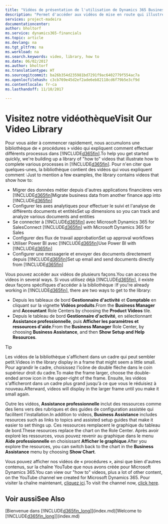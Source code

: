 ```yaml
---
title: "Vidéos de présentation de l'utilisation de Dynamics 365 Business edition | Microsoft Docs"
description: "Permet d'accéder aux vidéos de mise en route qui illustrent comment effectuer des tâches courantes."
services: project-madeira
documentationcenter: 
author: bholtorf
ms.service: dynamics365-financials
ms.topic: article
ms.devlang: na
ms.tgt_pltfrm: na
ms.workload: na
ms.search.keywords: video, library, how to
ms.date: 06/02/2017
ms.author: bholtorf
ms.translationtype: HT
ms.sourcegitcommit: ba26b354d235981bd7291f9ac6402779f554ac7a
ms.openlocfilehash: c3cb769e45d2ef2ade6eb82118cd6f79b5e3cf9d
ms.contentlocale: fr-ca
ms.lasthandoff: 11/10/2017

---
```

# <a name="visit-our-video-library"></a><span data-ttu-id="628e7-103">Visitez notre vidéothèque</span><span class="sxs-lookup"><span data-stu-id="628e7-103">Visit Our Video Library</span></span>
<span data-ttu-id="628e7-104">Pour vous aider à commencer rapidement, nous accumulons une bibliothèque de « procédures » vidéo qui expliquent comment effectuer différents processus dans [!INCLUDE[d365fin](includes/d365fin_md.md)].</span><span class="sxs-lookup"><span data-stu-id="628e7-104">To help you get started quickly, we're building up a library of "how to" videos that illustrate how to complete various processes in [!INCLUDE[d365fin](includes/d365fin_md.md)].</span></span> <span data-ttu-id="628e7-105">Pour n'en citer que quelques-unes, la bibliothèque contient des vidéos qui vous expliquent comment :</span><span class="sxs-lookup"><span data-stu-id="628e7-105">Just to mention a few examples, the library contains videos that show how to:</span></span>  

* <span data-ttu-id="628e7-106">Migrer des données métier depuis d'autres applications financières vers [!INCLUDE[d365fin](includes/d365fin_md.md)]</span><span class="sxs-lookup"><span data-stu-id="628e7-106">Migrate business data from another finance app into [!INCLUDE[d365fin](includes/d365fin_md.md)]</span></span>  
* <span data-ttu-id="628e7-107">Configurer les axes analytiques pour effectuer le suivi et l'analyse de différents documents et entités</span><span class="sxs-lookup"><span data-stu-id="628e7-107">Set up dimensions so you can track and analyze various documents and entities</span></span>
* <span data-ttu-id="628e7-108">Se connecter à [!INCLUDE[d365fin](includes/d365fin_md.md)] avec Microsoft Dynamics 365 for Sales</span><span class="sxs-lookup"><span data-stu-id="628e7-108">Connect [!INCLUDE[d365fin](includes/d365fin_md.md)] with Microsoft Dynamics 365 for Sales</span></span>
* <span data-ttu-id="628e7-109">Configurer des flux de travail approbation</span><span class="sxs-lookup"><span data-stu-id="628e7-109">Set up approval workflows</span></span>  
* <span data-ttu-id="628e7-110">Utiliser Power BI avec [!INCLUDE[d365fin](includes/d365fin_md.md)]</span><span class="sxs-lookup"><span data-stu-id="628e7-110">Use Power BI with [!INCLUDE[d365fin](includes/d365fin_md.md)]</span></span>  
* <span data-ttu-id="628e7-111">Configurer une messagerie et envoyer des documents directement depuis [!INCLUDE[d365fin](includes/d365fin_md.md)]</span><span class="sxs-lookup"><span data-stu-id="628e7-111">Set up email and send documents directly from [!INCLUDE[d365fin](includes/d365fin_md.md)]</span></span>  

<span data-ttu-id="628e7-112">Vous pouvez accéder aux vidéos de plusieurs façons.</span><span class="sxs-lookup"><span data-stu-id="628e7-112">You can access the videos in several ways.</span></span> <span data-ttu-id="628e7-113">Si vous utilisez déjà [!INCLUDE[d365fin](includes/d365fin_md.md)], il existe deux façons spécifiques d'accéder à la bibliothèque :</span><span class="sxs-lookup"><span data-stu-id="628e7-113">If you're already working in [!INCLUDE[d365fin](includes/d365fin_md.md)], there are two ways to get to the library:</span></span>

* <span data-ttu-id="628e7-114">Depuis les tableaux de bord **Gestionnaire d'activité** et **Comptable** en cliquant sur la vignette **Vidéos produits**.</span><span class="sxs-lookup"><span data-stu-id="628e7-114">From the **Business Manager** and **Accountant** Role Centers by choosing the **Product Videos** tile.</span></span>  
* <span data-ttu-id="628e7-115">Depuis le tableau de bord **Gestionnaire d'activité**, en sélectionnant **Assistance professionnelle**, puis **Afficher les paramètres et ressources d'aide**.</span><span class="sxs-lookup"><span data-stu-id="628e7-115">From the **Business Manager** Role Center, by choosing **Business Assistance**, and then **Show Setup and Help Resources**.</span></span>  

> [!Tip]  
> <span data-ttu-id="628e7-116">Les vidéos de la bibliothèque s'affichent dans un cadre qui peut sembler petit.</span><span class="sxs-lookup"><span data-stu-id="628e7-116">Videos in the library display in a frame that might seem a little small.</span></span> <span data-ttu-id="628e7-117">Pour agrandir le cadre, choisissez l'icône de double flèche dans le coin supérieur droit du cadre.</span><span class="sxs-lookup"><span data-stu-id="628e7-117">To make the frame larger, choose the double-ended arrow icon in the upper-right of the frame.</span></span> <span data-ttu-id="628e7-118">Ensuite, les vidéos s'afficheront dans un cadre plus grand jusqu'à ce que vous le réduisiez à nouveau.</span><span class="sxs-lookup"><span data-stu-id="628e7-118">Afterward, videos will display in the larger frame until you make it small again.</span></span>  

<span data-ttu-id="628e7-119">Outre les vidéos, **Assistance professionnelle** inclut des ressources comme des liens vers des rubriques et des guides de configuration assistée qui facilitent l'installation.</span><span class="sxs-lookup"><span data-stu-id="628e7-119">In addition to videos, **Business Assistance** includes resources such as links to topics and assisted setup guides that make it easier to set things up.</span></span> <span data-ttu-id="628e7-120">Ces ressources remplacent le graphique du tableau de bord.</span><span class="sxs-lookup"><span data-stu-id="628e7-120">These resources replace the chart on the Role Center.</span></span> <span data-ttu-id="628e7-121">Après avoir exploré les ressources, vous pouvez revenir au graphique dans le menu **Aide professionnelle** en choisissant **Afficher le graphique**.</span><span class="sxs-lookup"><span data-stu-id="628e7-121">After you explore the resources, you can switch back to the chart in the **Business Assistance** menu by choosing **Show Chart**.</span></span>  
  
<span data-ttu-id="628e7-122">Vous pouvez afficher nos vidéos de « procédures », ainsi que bien d'autres contenus, sur la chaîne YouTube que nous avons créée pour Microsoft Dynamics 365.</span><span class="sxs-lookup"><span data-stu-id="628e7-122">You can view our "how to" videos, plus a lot of other content, on the YouTube channel we created for Microsoft Dynamics 365.</span></span> <span data-ttu-id="628e7-123">Pour visiter la chaîne maintenant, [cliquez ici](https://go.microsoft.com/fwlink/?linkid=851533).</span><span class="sxs-lookup"><span data-stu-id="628e7-123">To visit the channel now, [click here](https://go.microsoft.com/fwlink/?linkid=851533).</span></span>

## <a name="see-also"></a><span data-ttu-id="628e7-124">Voir aussi</span><span class="sxs-lookup"><span data-stu-id="628e7-124">See Also</span></span>
<span data-ttu-id="628e7-125">[Bienvenue dans [!INCLUDE[d365fin_long](includes/d365fin_long_md.md)]](index.md)</span><span class="sxs-lookup"><span data-stu-id="628e7-125">[Welcome to [!INCLUDE[d365fin_long](includes/d365fin_long_md.md)]](index.md)</span></span>

